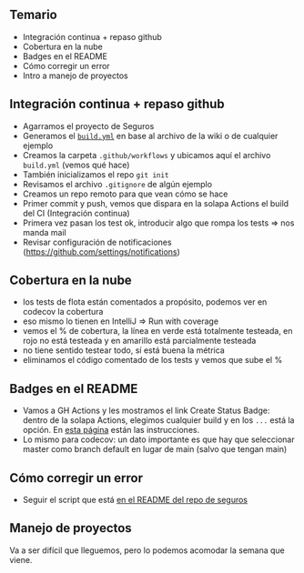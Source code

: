 
## Temario

- Integración continua + repaso github
- Cobertura en la nube
- Badges en el README
- Cómo corregir un error
- Intro a manejo de proyectos

## Integración continua + repaso github

- Agarramos el proyecto de Seguros
- Generamos el [`build.yml`](https://wiki.uqbar.org/wiki/articles/algo2.build.gradle.kts) en base al archivo de la wiki o de cualquier ejemplo
- Creamos la carpeta `.github/workflows` y ubicamos aquí el archivo `build.yml` (vemos qué hace)
- También inicializamos el repo `git init`
- Revisamos el archivo `.gitignore` de algún ejemplo
- Creamos un repo remoto para que vean cómo se hace
- Primer commit y push, vemos que dispara en la solapa Actions el build del CI (Integración continua)
- Primera vez pasan los test ok, introducir algo que rompa los tests => nos manda mail
- Revisar configuración de notificaciones (https://github.com/settings/notifications)

## Cobertura en la nube

- los tests de flota están comentados a propósito, podemos ver en codecov la cobertura
- eso mismo lo tienen en IntelliJ => Run with coverage
- vemos el % de cobertura, la línea en verde está totalmente testeada, en rojo no está testeada y en amarillo está parcialmente testeada
- no tiene sentido testear todo, sí está buena la métrica
- eliminamos el código comentado de los tests y vemos que sube el %

## Badges en el README

- Vamos a GH Actions y les mostramos el link Create Status Badge: dentro de la solapa Actions, elegimos cualquier build y en los `...` está la opción. En [esta página](http://wiki.uqbar.org/wiki/articles/kotlin-ci.html) están las instrucciones.
- Lo mismo para codecov: un dato importante es que hay que seleccionar master como branch default en lugar de main (salvo que tengan main)

## Cómo corregir un error

- Seguir el script que está [en el README del repo de seguros](https://github.com/uqbar-project/eg-seguros-kotlin)

## Manejo de proyectos

Va a ser difícil que lleguemos, pero lo podemos acomodar la semana que viene.
